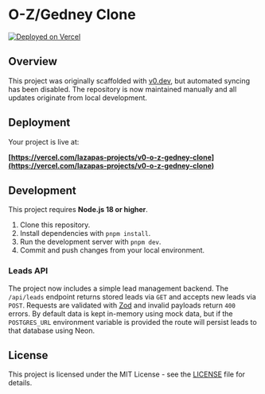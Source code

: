 # O-Z/Gedney Clone

[![Deployed on Vercel](https://img.shields.io/badge/Deployed%20on-Vercel-black?style=for-the-badge&logo=vercel)](https://vercel.com/lazapas-projects/v0-o-z-gedney-clone)

## Overview

This project was originally scaffolded with [v0.dev](https://v0.dev), but automated syncing has been disabled. The repository is now maintained manually and all updates originate from local development.

## Deployment

Your project is live at:

**[https://vercel.com/lazapas-projects/v0-o-z-gedney-clone](https://vercel.com/lazapas-projects/v0-o-z-gedney-clone)**

## Development

This project requires **Node.js 18 or higher**.

1. Clone this repository.
2. Install dependencies with `pnpm install`.
3. Run the development server with `pnpm dev`.
4. Commit and push changes from your local environment.

### Leads API

The project now includes a simple lead management backend. The `/api/leads` endpoint
returns stored leads via `GET` and accepts new leads via `POST`. Requests are
validated with [Zod](https://zod.dev) and invalid payloads return `400` errors.
By default data is kept in-memory using mock data, but if the `POSTGRES_URL`
environment variable is provided the route will persist leads to that database
using Neon.

## License

This project is licensed under the MIT License - see the [LICENSE](LICENSE) file for details.
